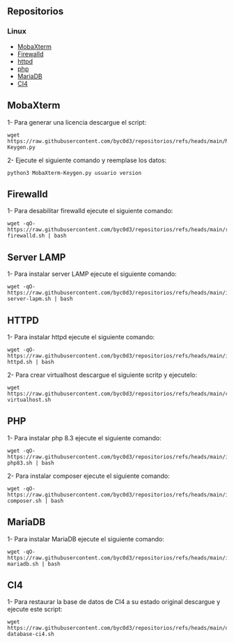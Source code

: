 ## Repositorios

### Linux

-   [MobaXterm](#mobaxterm)
-   [Firewalld](#firewalld)
-   [httpd](#httpd)
-   [php](#php)
-   [MariaDB](#mariadb)
-   [CI4](#ci4)

## MobaXterm

1- Para generar una licencia descargue el script:

```
wget https://raw.githubusercontent.com/byc0d3/repositorios/refs/heads/main/MobaXterm-Keygen.py
```

2- Ejecute el siguiente comando y reemplase los datos:

```
python3 MobaXterm-Keygen.py usuario version
```

## Firewalld

1- Para desabilitar firewalld ejecute el siguiente comando:

```
wget -qO- https://raw.githubusercontent.com/byc0d3/repositorios/refs/heads/main/remove-firewalld.sh | bash
```

## Server LAMP

1- Para instalar server LAMP ejecute el siguiente comando:

```
wget -qO- https://raw.githubusercontent.com/byc0d3/repositorios/refs/heads/main/instalar-server-lapm.sh | bash
```

## HTTPD

1- Para instalar httpd ejecute el siguiente comando:

```
wget -qO- https://raw.githubusercontent.com/byc0d3/repositorios/refs/heads/main/install-httpd.sh | bash
```

2- Para crear virtualhost descargue el siguiente scritp y ejecutelo:

```
wget https://raw.githubusercontent.com/byc0d3/repositorios/refs/heads/main/crear-virtualhost.sh
```

## PHP

1- Para instalar php 8.3 ejecute el siguiente comando:

```
wget -qO- https://raw.githubusercontent.com/byc0d3/repositorios/refs/heads/main/install-php83.sh | bash
```

2- Para instalar composer ejecute el siguiente comando:

```
wget -qO- https://raw.githubusercontent.com/byc0d3/repositorios/refs/heads/main/install-composer.sh | bash
```

## MariaDB

1- Para instalar MariaDB ejecute el siguiente comando:

```
wget -qO- https://raw.githubusercontent.com/byc0d3/repositorios/refs/heads/main/install-mariadb.sh | bash
```

## CI4

1- Para restaurar la base de datos de CI4 a su estado original descargue y ejecute este script:

```
wget https://raw.githubusercontent.com/byc0d3/repositorios/refs/heads/main/drop-database-ci4.sh
```
